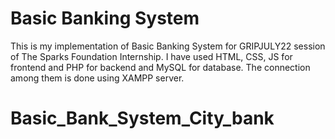 # Basic Banking System
This is my implementation of Basic Banking System for GRIPJULY22 session of The Sparks Foundation Internship.
I have used HTML, CSS, JS for frontend and PHP for backend and MySQL for database.
The connection among them is done using XAMPP server.
# Basic_Bank_System_City_bank
